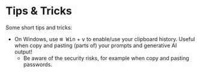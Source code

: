 # Tips & Tricks

Some short tips and tricks:
- On Windows, use <kbd>&#8862; Win</kbd> + <kbd>v</kbd> to enable/use your clipboard history. Useful when copy and pasting (parts of) your prompts and generative AI output!
    - Be aware of the security risks, for example when copy and pasting passwords.

